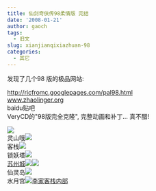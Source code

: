 ```yaml
---
title: 仙剑奇侠传98柔情版 完结
date: '2008-01-21'
author: gaoch
tags:
  - 旧文
slug: xianjianqixiazhuan-98
categories:
  - 其它
---
```


发现了几个98 版的极品网站:

<http://ricfromc.googlepages.com/pal98.html>  
www.zhaolinger.org  
baidu贴吧  
VeryCD的"98版完全克隆", 完整动画和补丁... 真不醋!

[<img src="http://hiphotos.baidu.com/spring%5Fgao/abpic/item/ec654c364ddbd0d3a3cc2b94.jpg" class="blogimg" />](http://hiphotos.baidu.com/spring%5Fgao/pic/item/ec654c364ddbd0d3a3cc2b94.jpg)  
灵山哦[<img src="http://hiphotos.baidu.com/spring%5Fgao/abpic/item/954845a78da4369bd0435876.jpg" class="blogimg" />](http://hiphotos.baidu.com/spring%5Fgao/pic/item/954845a78da4369bd0435876.jpg)  
客栈[<img src="http://hiphotos.baidu.com/spring%5Fgao/abpic/item/28dbd7a2d063cfa3caefd077.jpg" class="blogimg" />](http://hiphotos.baidu.com/spring%5Fgao/pic/item/28dbd7a2d063cfa3caefd077.jpg)  
锁妖塔[<img src="http://hiphotos.baidu.com/spring%5Fgao/abpic/item/68bf502c82a957e28a139996.jpg" class="blogimg" />](http://hiphotos.baidu.com/spring%5Fgao/pic/item/68bf502c82a957e28a139996.jpg)  
[苏州城](http://hiphotos.baidu.com/spring%5Fgao/pic/item/68bf502c82a957e28a139996.jpg)[<img src="http://hiphotos.baidu.com/spring%5Fgao/abpic/item/535177cf10b06133f8dc6196.jpg" class="blogimg" />](http://hiphotos.baidu.com/spring%5Fgao/pic/item/535177cf10b06133f8dc6196.jpg)[<img src="http://hiphotos.baidu.com/spring%5Fgao/abpic/item/39a07bd96867ffe739012f97.jpg" class="blogimg" />](http://hiphotos.baidu.com/spring%5Fgao/pic/item/39a07bd96867ffe739012f97.jpg)  
仙灵岛[<img src="http://hiphotos.baidu.com/spring%5Fgao/abpic/item/b799e7fe9dbe423f5d600872.jpg" class="blogimg" />](http://hiphotos.baidu.com/spring%5Fgao/pic/item/b799e7fe9dbe423f5d600872.jpg)  
水月宫[<img src="http://hiphotos.baidu.com/spring%5Fgao/abpic/item/4f55b100fd8ac489e950cd91.jpg" class="blogimg" />](http://hiphotos.baidu.com/spring%5Fgao/pic/item/4f55b100fd8ac489e950cd91.jpg)[李家客栈内部  
](http://hiphotos.baidu.com/spring%5Fgao/pic/item/fd65ce3d5a55c5c99e3d6271.jpg)
